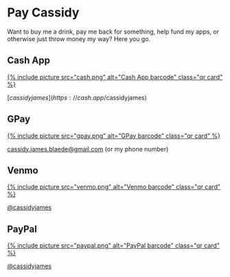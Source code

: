 # Pay Cassidy

Want to buy me a drink, pay me back for something, help fund my apps, or otherwise just throw money
my way? Here you go.

<h2>Cash App</h2>

<a href="https://cash.app/$cassidyjames">{% include picture src="cash.png" alt="Cash App barcode" class="qr card" %}</a>

[$cassidyjames](https://cash.app/$cassidyjames)


<h2>GPay</h2>

<a href="https://gpay.app.goo.gl/pay-X0DNnUye74a">{% include picture src="gpay.png" alt="GPay barcode" class="qr card" %}</a>

[cassidy.james.blaede@gmail.com](https://gpay.app.goo.gl/pay-X0DNnUye74a) (or my phone number)

<h2>Venmo</h2>

<a href="https://venmo.com/cassidyjames">{% include picture src="venmo.png" alt="Venmo barcode" class="qr card" %}</a>

[@cassidyjames](https://venmo.com/cassidyjames)


<h2>PayPal</h2>

<a href="https://paypal.me/cassidyjames">{% include picture src="paypal.png" alt="PayPal barcode" class="qr card" %}</a>

[@cassidyjames](https://paypal.me/cassidyjames)
